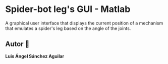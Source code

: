# Spider-bot leg's GUI - Matlab
A graphical user interface that displays the current position of a mechanism that emulates a spider's leg based on the angle of the joints. 

## Autor 👤
**Luis Ángel Sánchez Aguilar**

